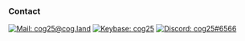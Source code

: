 <!--
![MY Github Stats](https://github-readme-stats.vercel.app/api?username=cog25&count_private=true&show_icons=true&theme=dark)


[![Most Used Languages](https://github-readme-stats.vercel.app/api/top-langs/?username=cog25&count_private=true&theme=dark)](https://github.com/anuraghazra/github-readme-stats)


[![Solved.ac
프로필](http://mazassumnida.wtf/api/generate_badge?boj=cog25)](https://solved.ac/cog25)
--->
> 

### Contact
[![Mail: cog25@cog.land](https://img.shields.io/badge/Mail-gh@cog.la-black?color=3B81C2&style=flat-square&logo=gmail&logoColor=ffffff)](mailto:gh@cog.la)
[![Keybase: cog25](https://img.shields.io/badge/keybase-cog25-%33A0FF?style=flat-square&logo=Keybase&logoColor=fff)](https://keybase.io/cog25)
[![Discord: cog25#6566](https://img.shields.io/badge/Discord-cog25%236566-5865F2?style=flat-square&logo=Discord&logoColor=fff)](.)
